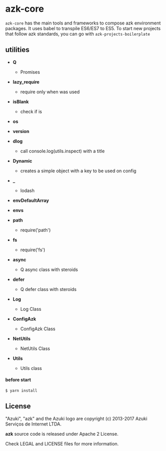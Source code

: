 # azk-core

`azk-core` has the main tools and frameworks to compose azk environment packages. It uses babel to transpile ES6/ES7 to ES5. To start new projects that follow azk standards, you can go with `azk-projects-boilerplate`

## utilities

- **Q**
  - Promises

- **lazy_require**
  - require only when was used

- **isBlank**
  - check if is

- **os**

- **version**

- **dlog**
  - call console.log(utils.inspect) with a title

- **Dynamic**
  - creates a simple object with a key to be used on config

- **_**
  - lodash

- **envDefaultArray**

- **envs**

- **path**
  - require('path')

- **fs**
  - require('fs')

- **async**
  - Q async class with steroids

- **defer**
  - Q defer class with steroids

- **Log**
  - Log Class

- **ConfigAzk**
  - ConfigAzk Class

- **NetUtils**
  - NetUtils Class

- **Utils**
  - Utils class

#### before start

```
$ yarn install
```

## License

"Azuki", "azk" and the Azuki logo are copyright (c) 2013-2017 Azuki Serviços de Internet LTDA.

**azk** source code is released under Apache 2 License.

Check LEGAL and LICENSE files for more information.
